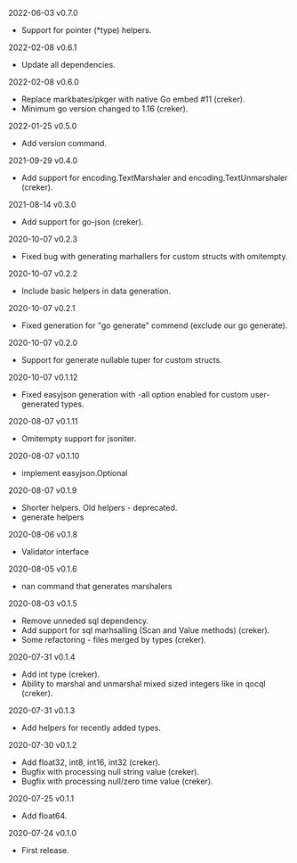 2022-06-03 v0.7.0
  - Support for pointer (*type) helpers.

2022-02-08 v0.6.1
  - Update all dependencies.

2022-02-08 v0.6.0
- Replace markbates/pkger with native Go embed #11 (creker).
- Minimum go version changed to 1.16 (creker).

2022-01-25 v0.5.0
- Add version command.

2021-09-29 v0.4.0
- Add support for encoding.TextMarshaler and encoding.TextUnmarshaler (creker).

2021-08-14 v0.3.0
- Add support for go-json (creker).

2020-10-07 v0.2.3
- Fixed bug with generating marhallers for custom structs with omitempty.

2020-10-07 v0.2.2
- Include basic helpers in data generation.

2020-10-07 v0.2.1
- Fixed generation for "go generate" commend (exclude our go generate).

2020-10-07 v0.2.0
- Support for generate nullable tuper for custom structs.

2020-10-07 v0.1.12
- Fixed easyjson generation with -all option enabled for custom user-generated types.

2020-08-07 v0.1.11
- Omitempty support for jsoniter.

2020-08-07 v0.1.10
- implement easyjson.Optional

2020-08-07 v0.1.9
- Shorter helpers. Old helpers - deprecated.
- generate helpers

2020-08-06 v0.1.8
- Validator interface

2020-08-05 v0.1.6
- nan command that generates marshalers

2020-08-03 v0.1.5
- Remove unneded sql dependency.
- Add support for sql marhsalling (Scan and Value methods) (creker).
- Some refactoring - files merged by types (creker).

2020-07-31 v0.1.4
- Add int type (creker).
- Ability to marshal and unmarshal mixed sized integers like in qocql (creker).

2020-07-31 v0.1.3
- Add helpers for recently added types.

2020-07-30 v0.1.2
- Add float32, int8, int16, int32 (creker).
- Bugfix with processing null string value (creker).
- Bugfix with processing null/zero time value (creker).

2020-07-25 v0.1.1
  - Add float64.

2020-07-24 v0.1.0
  - First release.
